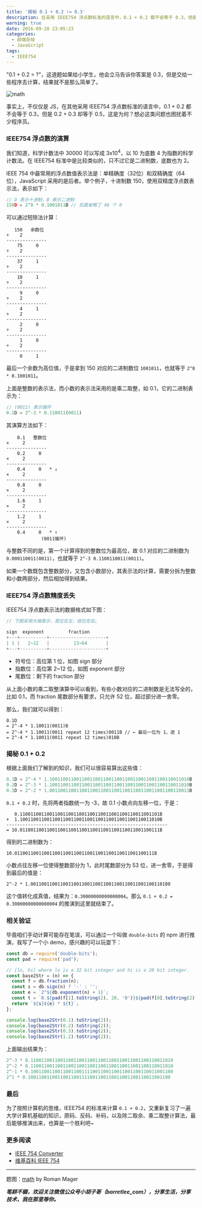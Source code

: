```yaml
---
title: '揭秘 0.1 + 0.2 != 0.3'
description: 在采用 IEEE754 浮点数标准的语言中，0.1 + 0.2 都不会等于 0.3，但是 0.2 + 0.3 却等于 0.5，这是为何？想必这类问题也困扰着不少程序员。
warning: true
date: 2016-09-28 23:05:23
categories:
  - 前端杂烩
  - JavaScript
tags:
  - IEEE754
---
```



"0.1 + 0.2 = ?"，这道题如果给小学生，他会立马告诉你答案是 0.3，但是交给一些程序去计算，结果就不是那么简单了。

![math](http://www.barretlee.com/blogimgs/2016/09/28/6c0378f8gw1f89pd8hm96j20p00dwacm.jpg)<!--<source src="http://ww4.sinaimg.cn/large/6c0378f8gw1f89pd8hm96j20p00dwacm.jpg">-->

<!-- more -->

事实上，不仅仅是 JS，在其他采用 IEEE754 浮点数标准的语言中，0.1 + 0.2 都不会等于 0.3，但是 0.2 + 0.3 却等于 0.5，这是为何？想必这类问题也困扰着不少程序员。

### IEEE754 浮点数的演算

我们知道，科学计数法中 30000 可以写成 3x10<sup>4</sup>，以 10 为底数 4 为指数的科学计数法。在 IEEE754 标准中是比较类似的，只不过它是二进制数，底数也为 2。

IEEE 754 中最常用的浮点数值表示法是：单精确度（32位）和双精确度（64位），JavaScript 采用的是后者。举个例子，十进制数 150，使用双精度浮点数表示法，表示如下：

```javascript
// D 表示十进制，B 表示二进制
150D = 2^8 * 0.1001011B // 后面省略了 46 个 0
```

可以通过短除法计算：

```
   150   余数位
÷    2
---------------
    75     0   
÷    2
---------------
    37     1
÷    2
---------------
    18     1
÷    2
---------------
     9     0
÷    2
---------------
     4     1
÷    2
---------------
     2     0
÷    2
---------------
     1     0
÷    2
---------------
     0     1
```

最后一个余数为高位值，于是拿到 150 对应的二进制数位 `1001011`，也就等于 `2^8 * 0.1001011`。

上面是整数的表示法，而小数的表示法采用的是乘二取整，如 0.1，它的二进制表示为：

```javascript
// (0011) 表示循环
0.1D = 2^-3 * 0.110011(0011)
```

其演算方法如下：

```
    0.1   整数位
×     2
---------------
    0.2     0 
×     2
---------------
    0.4     0   * ↓
×     2
---------------
    0.8     0 
×     2
---------------
    1.6     1 
×     2
---------------
    1.2     1
×     2
---------------
    0.4     0   * ↑
             (0011循环)
```

与整数不同的是，第一个计算得到的整数位为最高位，故 0.1 对应的二进制数为 `0.000110011(0011)`，也就等于 `2^-3 0.1100110011(0011)`。

如果一个数既包含整数部分，又包含小数部分，其表示法的计算，需要分拆为整数和小数两部分，然后相加得到结果。

### IEEE754 浮点数精度丢失

IEEE754 浮点数表示法的数据格式如下图：

```javascript
// 下图采用大端表示，高位在左，低位在右。

sign  exponent         fraction
+---+----------+---------------------+
| 1 |   2~12   |         13~64       |
+---+----------+---------------------+
```

- 符号位：高位第 1 位，如图 sign 部分
- 指数位：高位第 2~12 位，如图 exponent 部分
- 尾数位：剩下的 fraction 部分

从上面小数的乘二取整演算中可以看到，有些小数对应的二进制数是无法写全的，比如 0.1，而 fraction 尾数部分有要求，只允许 52 位，超过部分进一舍零。

那么，我们就可以得到：

```
0.1D 
= 2^-4 * 1.10011(0011)B
= 2^-4 * 1.10011(0011 repeat 12 times)0011B // ← 最后一位为 1，进 1
= 2^-4 * 1.10011(0011 repeat 12 times)010B
```

### 揭秘 0.1 + 0.2

根据上面我们了解到的知识，我们可以很容易算出这些值：

```javascript
0.1D = 2^-4 * 1.1001100110011001100110011001100110011001100110011010B
0.2D = 2^-3 * 1.1001100110011001100110011001100110011001100110011010B
0.3D = 2^-2 * 1.0011001100110011001100110011001100110011001100110011B
```

`0.1 + 0.2` 时，先将两者指数统一为 -3，故 0.1 小数点向左移一位，于是：

```
   0.1100110011001100110011001100110011001100110011001101B
+  1.1001100110011001100110011001100110011001100110011010B
------------------------------------------------------------
= 10.0110011001100110011001100110011001100110011001100111B
```

得到的二进制数为：

```
10.0110011001100110011001100110011001100110011001100111B
```

小数点往左移一位使得整数部分为 1，此时尾数部分为 53 位，进一舍零，于是得到最后的值是：

```
2^-2 * 1.0011001100110011001100110011001100110011001100110100
```

这个值转化成真值，结果为：`0.30000000000000004`。那么 `0.1 + 0.2 = 0.30000000000000004` 的推演到这里就结束了。


### 相关验证

毕竟咱们手动计算可能存在笔误，可以通过一个叫做 `double-bits` 的 npm 进行推演，我写了一个小 demo，感兴趣的可以玩耍下：

```javascript
const db = require('double-bits');
const pad = require('pad');

// [lo, hi] where lo is a 32 bit integer and hi is a 20 bit integer.
const base2Str = (n) => {
  const f = db.fraction(n);
  const s = db.sign(n) ? '-' : '';
  const e = `2^${db.exponent(n) + 1}`;
  const t = `0.${pad(f[1].toString(2), 20, '0')}${pad(f[0].toString(2), 32, '0')}`;
  return `${s}${e} * ${t}`;
};

console.log(base2Str(0.1).toString(2));
console.log(base2Str(0.2).toString(2));
console.log(base2Str(0.3).toString(2));
console.log(base2Str(1.2).toString(2));
```

上面输出结果为：

```javascript
2^-3 * 0.11001100110011001100110011001100110011001100110011010
2^-2 * 0.11001100110011001100110011001100110011001100110011010
2^-1 * 0.10011001100110011001111001100110011001100110011001100
2^1 * 0.10011001100110011001111001100110011001100110011001100
```

### 最后

为了按照计算机的思维，IEEE754 的标准来计算 `0.1 + 0.2`，又重新复习了一遍大学计算机基础的知识，原码、反码、补码，以及除二取余、乘二取整计算法，最后能够推演出来，也算是一个胜利吧~

### 更多阅读

- [IEEE 754 Converter](http://www.h-schmidt.net/FloatConverter/IEEE754.html)
- [维基百科 IEEE 754](https://zh.wikipedia.org/wiki/IEEE_754)

---

题图：[math](https://unsplash.com/search/math?photo=5mZ_M06Fc9g) by Roman Mager

***笔耕不辍，欢迎关注微信公众号小胡子哥（barretlee_com），分享生活，分享技术，我在那里等你。***

